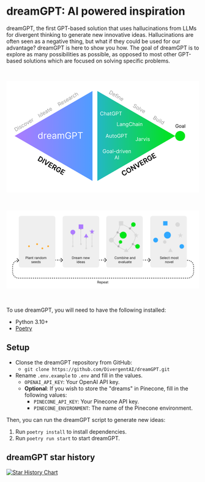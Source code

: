 # **dreamGPT**: AI powered inspiration

dreamGPT, the first GPT-based solution that uses hallucinations from LLMs for divergent thinking to generate new innovative ideas. Hallucinations are often seen as a negative thing, but what if they could be used for our advantage? dreamGPT is here to show you how. The goal of dreamGPT is to explore as many possibilities as possible, as opposed to most other GPT-based solutions which are focused on solving specific problems.

<center>

<br>

![dreamGPT flow](docs/img/diamond.png)

<br>

![dreamGPT flow](docs/img/dreamGPT-flow.png)

<br>

</center>

To use dreamGPT, you will need to have the following installed:

- Python 3.10+
- [Poetry](https://python-poetry.org/docs/#installation)

## Setup

- Clonse the dreamGPT repository from GitHub:
  - `git clone https://github.com/DivergentAI/dreamGPT.git`
- Rename `.env.example` to `.env` and fill in the values.
  - `OPENAI_API_KEY`: Your OpenAI API key.
  - **Optional**: If you wish to store the "dreams" in Pinecone, fill in the following values:
    - `PINECONE_API_KEY`: Your Pinecone API key.
    - `PINECONE_ENVIRONMENT`: The name of the Pinecone environment.

Then, you can run the dreamGPT script to generate new ideas:

1. Run `poetry install` to install dependencies.
2. Run `poetry run start` to start dreamGPT.

## dreamGPT star history

[![Star History Chart](https://api.star-history.com/svg?repos=DivergentAI/dreamGPT&type=Date)](https://star-history.com/#DivergentAI/dreamGPT&Date)
